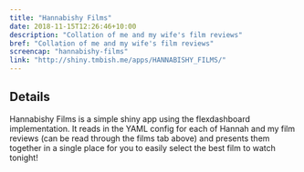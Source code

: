 ```yaml
---
title: "Hannabishy Films"
date: 2018-11-15T12:26:46+10:00
description: "Collation of me and my wife's film reviews"
bref: "Collation of me and my wife's film reviews"
screencap: "hannabishy-films"
link: "http://shiny.tmbish.me/apps/HANNABISHY_FILMS/"
---
```


## Details

Hannabishy Films is a simple shiny app using the flexdashboard implementation. It reads in the YAML config for each of Hannah and my film reviews (can be read through the films tab above) and presents them together in a single place for you to easily select the best film to watch tonight!
